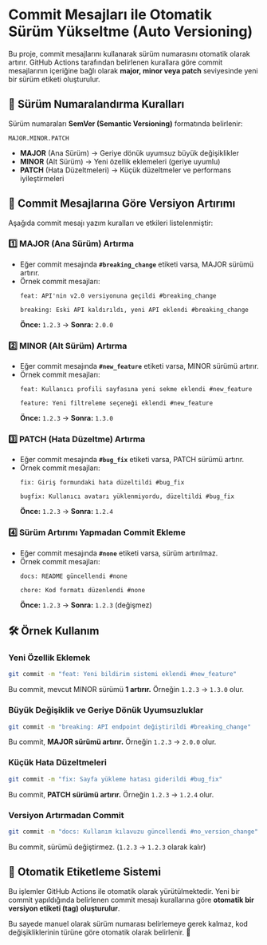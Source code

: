 # Commit Mesajları ile Otomatik Sürüm Yükseltme (Auto Versioning)

Bu proje, commit mesajlarını kullanarak sürüm numarasını otomatik olarak artırır. GitHub Actions tarafından belirlenen kurallara göre commit mesajlarının içeriğine bağlı olarak **major, minor veya patch** seviyesinde yeni bir sürüm etiketi oluşturulur.


## 🚀 Sürüm Numaralandırma Kuralları

Sürüm numaraları **SemVer (Semantic Versioning)** formatında belirlenir:

```
MAJOR.MINOR.PATCH
```

- **MAJOR** (Ana Sürüm) → Geriye dönük uyumsuz büyük değişiklikler
- **MINOR** (Alt Sürüm) → Yeni özellik eklemeleri (geriye uyumlu)
- **PATCH** (Hata Düzeltmeleri) → Küçük düzeltmeler ve performans iyileştirmeleri

## 📌 Commit Mesajlarına Göre Versiyon Artırımı

Aşağıda commit mesajı yazım kuralları ve etkileri listelenmiştir:

### 1️⃣ **MAJOR (Ana Sürüm) Artırma**

- Eğer commit mesajında **`#breaking_change`** etiketi varsa, MAJOR sürümü artırır.
- Örnek commit mesajları:
  ```
  feat: API'nin v2.0 versiyonuna geçildi #breaking_change
  ```
  ```
  breaking: Eski API kaldırıldı, yeni API eklendi #breaking_change
  ```
  **Önce:** `1.2.3` → **Sonra:** `2.0.0`

### 2️⃣ **MINOR (Alt Sürüm) Artırma**

- Eğer commit mesajında **`#new_feature`** etiketi varsa, MINOR sürümü artırır.
- Örnek commit mesajları:
  ```
  feat: Kullanıcı profili sayfasına yeni sekme eklendi #new_feature
  ```
  ```
  feature: Yeni filtreleme seçeneği eklendi #new_feature
  ```
  **Önce:** `1.2.3` → **Sonra:** `1.3.0`

### 3️⃣ **PATCH (Hata Düzeltme) Artırma**

- Eğer commit mesajında **`#bug_fix`** etiketi varsa, PATCH sürümü artırır.
- Örnek commit mesajları:
  ```
  fix: Giriş formundaki hata düzeltildi #bug_fix
  ```
  ```
  bugfix: Kullanıcı avatarı yüklenmiyordu, düzeltildi #bug_fix
  ```
  **Önce:** `1.2.3` → **Sonra:** `1.2.4`

### 4️⃣ **Sürüm Artırımı Yapmadan Commit Ekleme**

- Eğer commit mesajında **`#none`** etiketi varsa, sürüm artırılmaz.
- Örnek commit mesajları:
  ```
  docs: README güncellendi #none
  ```
  ```
  chore: Kod formatı düzenlendi #none
  ```
  **Önce:** `1.2.3` → **Sonra:** `1.2.3` (değişmez)

## 🛠 Örnek Kullanım

### Yeni Özellik Eklemek

```bash
git commit -m "feat: Yeni bildirim sistemi eklendi #new_feature"
```

Bu commit, mevcut MINOR sürümü **1 artırır.** Örneğin `1.2.3` → `1.3.0` olur.

### Büyük Değişiklik ve Geriye Dönük Uyumsuzluklar

```bash
git commit -m "breaking: API endpoint değiştirildi #breaking_change"
```

Bu commit, **MAJOR sürümü artırır.** Örneğin `1.2.3` → `2.0.0` olur.

### Küçük Hata Düzeltmeleri

```bash
git commit -m "fix: Sayfa yükleme hatası giderildi #bug_fix"
```

Bu commit, **PATCH sürümü artırır.** Örneğin `1.2.3` → `1.2.4` olur.

### Versiyon Artırmadan Commit

```bash
git commit -m "docs: Kullanım kılavuzu güncellendi #no_version_change"
```

Bu commit, sürümü değiştirmez. (`1.2.3` → `1.2.3` olarak kalır)

## 🎯 Otomatik Etiketleme Sistemi

Bu işlemler GitHub Actions ile otomatik olarak yürütülmektedir. Yeni bir commit yapıldığında belirlenen commit mesajı kurallarına göre **otomatik bir versiyon etiketi (tag) oluşturulur**.

Bu sayede manuel olarak sürüm numarası belirlemeye gerek kalmaz, kod değişikliklerinin türüne göre otomatik olarak belirlenir. 🚀
